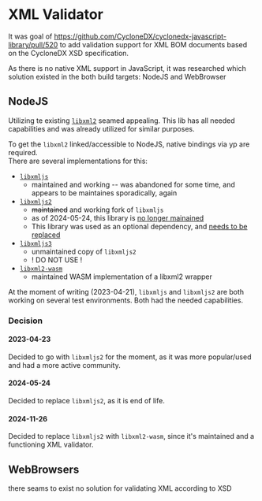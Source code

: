 # XML Validator

It was goal of https://github.com/CycloneDX/cyclonedx-javascript-library/pull/520
to add validation support for XML BOM documents based on the CycloneDX XSD specification.

As there is no native XML support in JavaScript, 
it was researched which solution existed in the both build targets: NodeJS and WebBrowser

## NodeJS

Utilizing te existing [`libxml2`](https://github.com/GNOME/libxml2) seamed appealing.
This lib has all needed capabilities and was already utilized for similar purposes.

To get the `libxml2` linked/accessible to NodeJS, native bindings via yp are required.  
There are several implementations for this: 
* [`libxmljs`](https://www.npmjs.com/package/libxmljs)
  *  maintained and working -- was abandoned for some time, and appears to be maintaines sporadically, again
* [`libxmljs2`](https://www.npmjs.com/package/libxmljs2)
  * ~~maintained~~ and working fork of `libxmljs`
  * as of 2024-05-24, this library is [no longer mainained](https://github.com/marudor/libxmljs2/commit/7ef018cfa3be3b908530e0cb4f3b6bdec6af6633)
  * This library was used as an optional dependency, and [needs to be replaced](https://github.com/CycloneDX/cyclonedx-javascript-library/issues/1079)
* [`libxmljs3`](https://www.npmjs.com/package/libxmljs3)
  * unmaintained copy of `libxmljs2`
  * ! DO NOT USE !
* [`libxml2-wasm`](https://www.npmjs.com/package/libxml2-wasm)
  * maintained WASM implementation of a libxml2 wrapper

At the moment of writing (2023-04-21),
`libxmljs` and `libxmljs2` are both working on several test environments. Both had the needed capabilities.

### Decision

#### 2023-04-23

Decided to go with `libxmljs2` for the moment, 
as it was more popular/used and had a more active community.

#### 2024-05-24

Decided to replace `libxmljs2`, as it is end of life.

#### 2024-11-26

Decided to replace `libxmljs2` with `libxml2-wasm`, since it's maintained and a functioning XML validator.

## WebBrowsers

there seams to exist no solution for validating XML according to XSD
